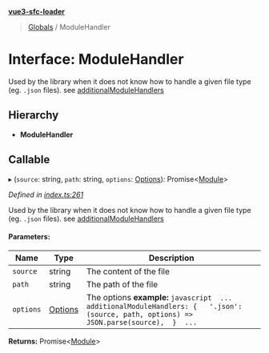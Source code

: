 **[vue3-sfc-loader](../README.md)**

> [Globals](../README.md) / ModuleHandler

# Interface: ModuleHandler

Used by the library when it does not know how to handle a given file type (eg. `.json` files).
see [additionalModuleHandlers](options.md#additionalmodulehandlers)

## Hierarchy

* **ModuleHandler**

## Callable

▸ (`source`: string, `path`: string, `options`: [Options](options.md)): Promise\<[Module](module.md)>

*Defined in [index.ts:261](https://github.com/FranckFreiburger/vue3-sfc-loader/blob/b2f09c7/src/index.ts#L261)*

Used by the library when it does not know how to handle a given file type (eg. `.json` files).
see [additionalModuleHandlers](options.md#additionalmodulehandlers)

#### Parameters:

Name | Type | Description |
------ | ------ | ------ |
`source` | string | The content of the file |
`path` | string | The path of the file |
`options` | [Options](options.md) | The options   **example:**  ```javascript  ...  additionalModuleHandlers: {   '.json': (source, path, options) => JSON.parse(source),  }  ... ```  |

**Returns:** Promise\<[Module](module.md)>
